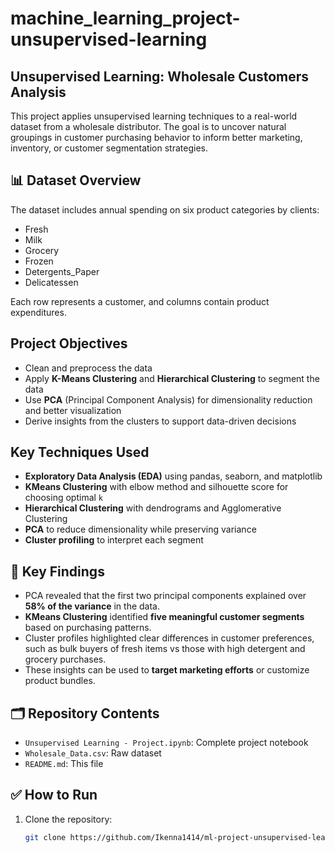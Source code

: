 # machine_learning_project-unsupervised-learning

## Unsupervised Learning: Wholesale Customers Analysis

This project applies unsupervised learning techniques to a real-world dataset from a wholesale distributor. The goal is to uncover natural groupings in customer purchasing behavior to inform better marketing, inventory, or customer segmentation strategies.

## 📊 Dataset Overview

The dataset includes annual spending on six product categories by clients:

- Fresh
- Milk
- Grocery
- Frozen
- Detergents_Paper
- Delicatessen

Each row represents a customer, and columns contain product expenditures.

## Project Objectives

- Clean and preprocess the data
- Apply **K-Means Clustering** and **Hierarchical Clustering** to segment the data
- Use **PCA** (Principal Component Analysis) for dimensionality reduction and better visualization
- Derive insights from the clusters to support data-driven decisions

## Key Techniques Used

- **Exploratory Data Analysis (EDA)** using pandas, seaborn, and matplotlib
- **KMeans Clustering** with elbow method and silhouette score for choosing optimal `k`
- **Hierarchical Clustering** with dendrograms and Agglomerative Clustering
- **PCA** to reduce dimensionality while preserving variance
- **Cluster profiling** to interpret each segment

## 📌 Key Findings

- PCA revealed that the first two principal components explained over **58% of the variance** in the data.
- **KMeans Clustering** identified **five meaningful customer segments** based on purchasing patterns.
- Cluster profiles highlighted clear differences in customer preferences, such as bulk buyers of fresh items vs those with high detergent and grocery purchases.
- These insights can be used to **target marketing efforts** or customize product bundles.

## 🗂️ Repository Contents

- `Unsupervised Learning - Project.ipynb`: Complete project notebook
- `Wholesale_Data.csv`: Raw dataset
- `README.md`: This file

## ✅ How to Run

1. Clone the repository:
   ```bash
   git clone https://github.com/Ikenna1414/ml-project-unsupervised-learning.git


